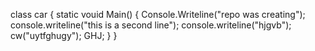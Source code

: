 class car {
static vouid Main()
{
Console.Writeline("repo was creating");
console.writeline("this is a second line");
console.writeline("hjgvb");
cw("uytfghugy");
GHJ;
}
}
